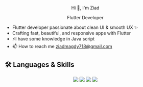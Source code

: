 <p align="center">
  Hi 👋, I'm Ziad
</p>

<p align="center">
  Flutter Developer
</p>

- Flutter developer passionate about clean UI & smooth UX ✨
- Crafting fast, beautiful, and responsive apps with Flutter 
- ⚡I have some knowledge in Java script
- 📫 How to reach me ziadmagdy718@gmail.com

## 🛠 Languages & Skills  

<p align="center">
  <img src="https://img.shields.io/badge/-Flutter-02569B?logo=flutter&logoColor=white&style=for-the-badge" />
  <img src="https://img.shields.io/badge/-Dart-0175C2?logo=dart&logoColor=white&style=for-the-badge" />
  <img src="https://img.shields.io/badge/-JavaScript-F7DF1E?logo=javascript&logoColor=black&style=for-the-badge" />
  <img src="https://img.shields.io/badge/-OOP-000000?style=for-the-badge&logo=dependabot&logoColor=white" />
</p>

